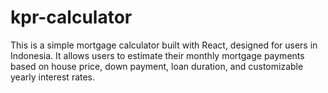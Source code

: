 # kpr-calculator
This is a simple mortgage calculator built with React, designed for users in Indonesia. It allows users to estimate their monthly mortgage payments based on house price, down payment, loan duration, and customizable yearly interest rates.
